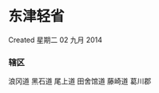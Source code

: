 <!-- Content-Type: text/x-zim-wiki
Wiki-Format: zim 0.4
Creation-Date: 2014-09-02T19:01:55+08:00 -->

# 东津轻省
Created 星期二 02 九月 2014

### 辖区
浪冈道
黑石道
尾上道
田舍馆道
藤崎道
葛川郡

